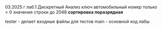 03.2025 г 
лаб.1
Дискретный Анализ
ключ автомобильный номер только > 0
значения строки до 2048
**сортировка поразрядная**

tester - делает входные файлы для тестов
main - основной код лабы
